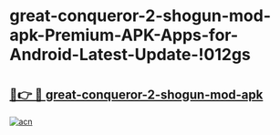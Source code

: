 # great-conqueror-2-shogun-mod-apk-Premium-APK-Apps-for-Android-Latest-Update-!012gs

# <h2><a href="https://01axer.esa.edu.pl?title=great-conqueror-2-shogun-mod-apk&ref=012gs">🔗👉 🔴 great-conqueror-2-shogun-mod-apk</a></h2>

[![acn](https://github.com/user-attachments/assets/0f9c940e-d8b0-45ae-aac7-cd30a18b3e1c)](https://01axer.esa.edu.pl?title=great-conqueror-2-shogun-mod-apk&ref=012gs)

